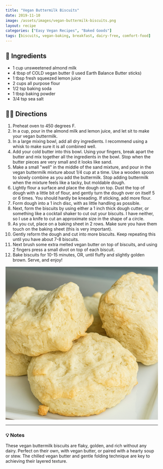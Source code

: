 ```yaml
---
title: "Vegan Buttermilk Biscuits"
date: 2019-11-10
image: /assets/images/vegan-buttermilk-biscuits.png
layout: recipe
categories: ["Easy Vegan Recipes", "Baked Goods"]
tags: [biscuits, vegan-baking, breakfast, dairy-free, comfort-food]
---
```


## 🧾 Ingredients

- 1 cup unsweetened almond milk
- 4 tbsp of COLD vegan butter (I used Earth Balance Butter sticks)
- 1 tbsp fresh squeezed lemon juice
- 2 cups all purpose flour
- 1/2 tsp baking soda
- 1 tbsp baking powder
- 3/4 tsp sea salt

## 👩‍🍳 Directions

1. Preheat oven to 450 degrees F.
2. In a cup, pour in the almond milk and lemon juice, and let sit to make your vegan buttermilk.
3. In a large mixing bowl, add all dry ingredients. I recommend using a whisk to make sure it is all combined well.
4. Add your cold butter into this bowl. Using your fingers, break apart the butter and mix together all the ingredients in the bowl. Stop when the butter pieces are very small and it looks like sand. 
5. Make a small "well" in the middle of the sand mixture, and pour in the vegan buttermilk mixture about 1/4 cup at a time. Use a wooden spoon to slowly combine as you add the buttermilk. Stop adding buttermilk when the mixture feels like a tacky, but moldable dough.
6. Lightly flour a surface and place the dough on top. Dust the top of dough with a little bit of flour, and gently turn the dough over on itself 5 or 6 times. You should hardly be kneading. If sticking, add more flour.
7. Form dough into a 1 inch disc, with as little handling as possible.
8. Next, form the biscuits by using either a 1 inch thick dough cutter, or something like a cocktail shaker to cut out your biscuits. I have neither, so I use a knife to cut an approximate size in the shape of a circle.
9. As you cut, place on a baking sheet in 2 rows. Make sure you have them touch on the baking sheet (this is very important).
10. Gently reform the dough and cut into more biscuits. Keep repeating this until you have about 7-8 biscuits.
11. Next brush some extra melted vegan butter on top of biscuits, and using 2 fingers press a small divot on top of each biscuit.
12. Bake biscuits for 10-15 minutes, OR, until fluffy and slightly golden brown. Serve, and enjoy!

![Vegan Buttermilk Biscuits](/assets/images/vegan-buttermilk-biscuits.png)

---

### 💡 Notes

These vegan buttermilk biscuits are flaky, golden, and rich without any dairy. Perfect on their own, with vegan butter, or paired with a hearty soup or stew. The chilled vegan butter and gentle folding technique are key to achieving their layered texture.
